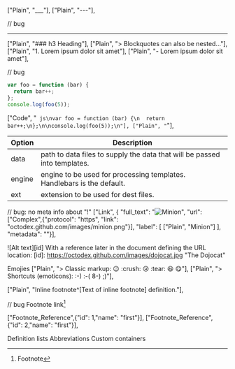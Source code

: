 ["Plain", "___"],
["Plain", "---"],

// bug
***

["Plain", "### h3 Heading"],
["Plain", "> Blockquotes can also be nested..."],
["Plain", "1. Lorem ipsum dolor sit amet"],
["Plain", "- Lorem ipsum dolor sit amet"],

// bug
``` js
var foo = function (bar) {
  return bar++;
};
console.log(foo(5));
```

["Code", "` js\nvar foo = function (bar) {\n  return bar++;\n};\n\nconsole.log(foo(5));\n"],
["Plain", "`"],

| Option | Description |
| ------ | ----------- |
| data   | path to data files to supply the data that will be passed into templates. |
| engine | engine to be used for processing templates. Handlebars is the default. |
| ext    | extension to be used for dest files. |


// bug: no meta info about "!"
["Link", {
    "full_text": "![Minion](https://octodex.github.com/images/minion.png)",
    "url": ["Complex",{"protocol": "https", "link": "octodex.github.com/images/minion.png"}],
    "label": [ ["Plain", "Minion"] ],
    "metadata": ""}],


![Alt text][id]
With a reference later in the document defining the URL location:
[id]: https://octodex.github.com/images/dojocat.jpg  "The Dojocat"


Emojies
["Plain", "> Classic markup: :wink: :crush: :cry: :tear: :laughing: :yum:"],
["Plain", "> Shortcuts (emoticons): :-) :-( 8-) ;)"],

["Plain", "Inline footnote^[Text of inline footnote] definition."],

// bug
Footnote link[^first]
[^first]: Footnote

["Footnote_Reference",{"id": 1,"name": "first"}],
["Footnote_Reference",{"id": 2,"name": "first"}],


Definition lists
Abbreviations
Custom containers
